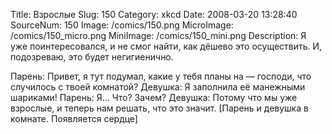 Title: Взрослые 
Slug: 150 
Category: xkcd 
Date: 2008-03-20 13:28:40 
SourceNum: 150 
Image: /comics/150.png 
MicroImage: /comics/150_micro.png 
MiniImage: /comics/150_mini.png 
Description: Я уже поинтересовался, и не смог найти, как дёшево это осуществить.  И, подозреваю, это будет негигиенично. 

Парень: Привет, я тут подумал, какие у тебя планы на — господи, что случилось с твоей комнатой?
Девушка: Я заполнила её манежными шариками!
Парень: Я… Что? Зачем?
Девушка: Потому что мы уже взрослые, и теперь нам решать, что это значит.
[Парень и девушка в комнате. Появляется сердце]